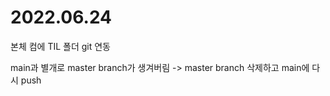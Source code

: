 # 2022.06.24
본체 컴에 TIL 폴더 git 연동

main과 별개로 master branch가 생겨버림 -> master branch 삭제하고 main에 다시 push
